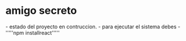 <h1>amigo secreto</h1>
- estado del proyecto en contruccion.
- para ejecutar el sistema debes
-'''''npm installreact'''''
